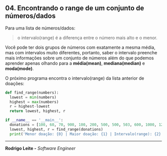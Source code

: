 ## 04. Encontrando o range de um conjunto de números/dados

Para uma lista de números/dados:

> o intervalo(range) é a diferença entre o número mais alto e o menor.

Você pode ter dois grupos de números com exatamente a mesma média, mas com intervalos muito diferentes, portanto, saber o intervalo preenche mais informações sobre um conjunto de números além do que podemos aprender apenas olhando para a __média(mean)__, __mediana(median)__ e __moda(mode)__.

O próximo programa encontra o intervalo(range) da lista anterior de doações:

```python
def find_range(numbers):
  lowest = min(numbers)
  highest = max(numbers)
  r = highest-lowest
  return lowest, highest, r

if __name__ == '__main__':
  donations = [100, 60, 70, 900, 100, 200, 500, 500, 503, 600, 1000, 1200]    
  lowest, highest, r = find_range(donations)
  print('Menor doação: {0} | Maior doação: {1} | Intervalo(range): {2}'.format(lowest, highest, r))
```

---

**Rodrigo Leite -** *Software Engineer*
